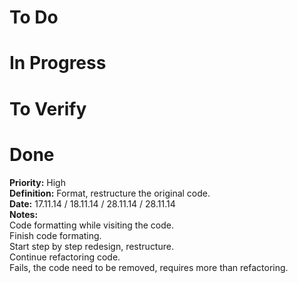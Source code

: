 # To Do

# In Progress

# To Verify

# Done
**Priority:**
High  
**Definition:**
Format, restructure the original code.  
**Date:** 17.11.14 / 18.11.14 / 28.11.14 / 28.11.14  
**Notes:**  
Code formatting while visiting the code.  
Finish code formating.  
Start step by step redesign, restructure.  
Continue refactoring code.  
Fails, the code need to be removed, requires more than refactoring.

